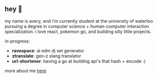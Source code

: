 ## hey 👋

my name is avery, and i'm currently student at the university of waterloo pursuing a degree in computer science + human-computer interaction specialization. i love react, pokemon go, and building silly little projects.

in-progress:
- **ravespace**: ai edm dj set generator
- **ztranslate**: gen-z slang translator
- **url-shortener**: having a go at building api's that hash + encode :)

more about me [here](https://www.averyxlin.com/)
